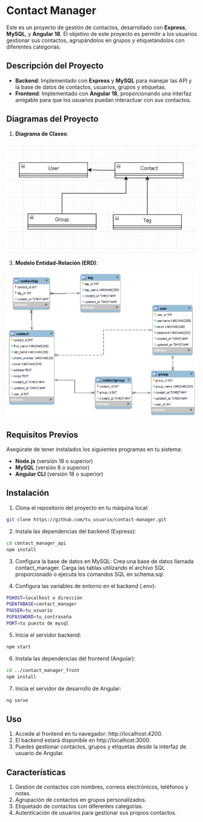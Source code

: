# Contact Manager

Este es un proyecto de gestión de contactos, desarrollado con **Express**, **MySQL**, y **Angular 18**. El objetivo de este proyecto es permitir a los usuarios gestionar sus contactos, agrupándolos en grupos y etiquetándolos con diferentes categorías.

## Descripción del Proyecto

- **Backend**: Implementado con **Express** y **MySQL** para manejar las API y la base de datos de contactos, usuarios, grupos y etiquetas.
- **Frontend**: Implementado con **Angular 18**, proporcionando una interfaz amigable para que los usuarios puedan interactuar con sus contactos.

## Diagramas del Proyecto


1. **Diagrama de Clases**:
   
![Diagrama de Clases](https://github.com/e-f-o-m/contact_manager/blob/main/digrama_clases.png)

3. **Modelo Entidad-Relación (ERD)**:
   
![Modelo Entidad-Relación](https://github.com/e-f-o-m/contact_manager/blob/main/MER_libreta_contactos.png)
   

## Requisitos Previos

Asegúrate de tener instalados los siguientes programas en tu sistema:

- **Node.js** (versión 18 o superior)
- **MySQL** (versión 8 o superior)
- **Angular CLI** (versión 18 o superior)

## Instalación

1. Clona el repositorio del proyecto en tu máquina local:
```bash
git clone https://github.com/tu_usuario/contact-manager.git
```

2. Instala las dependencias del backend (Express):
```bash
cd contact_manager_api
npm install
```

3. Configura la base de datos en MySQL:
Crea una base de datos llamada contact_manager.
Carga las tablas utilizando el archivo SQL proporcionado o ejecuta los comandos SQL en schema.sql.

4. Configura las variables de entorno en el backend (.env):
```bash
PGHOST=localhost o dirección
PGDATABASE=contact_manager
PGUSER=tu_usuario
PGPASSWORD=tu_contraseña
PORT=tu puesto de mysql
```

5. Inicia el servidor backend:
```bash
npm start
```

6. Instala las dependencias del frontend (Angular):

```bash
cd ../contact_manager_front
npm install
```
7. Inicia el servidor de desarrollo de Angular:

```bash
ng serve
```
## Uso
1. Accede al frontend en tu navegador: http://localhost:4200.
2. El backend estará disponible en http://localhost:3000.
3. Puedes gestionar contactos, grupos y etiquetas desde la interfaz de usuario de Angular.

## Características
1. Gestión de contactos con nombres, correos electrónicos, teléfonos y notas.
2. Agrupación de contactos en grupos personalizados.
3. Etiquetado de contactos con diferentes categorías.
4. Autenticación de usuarios para gestionar sus propios contactos.

